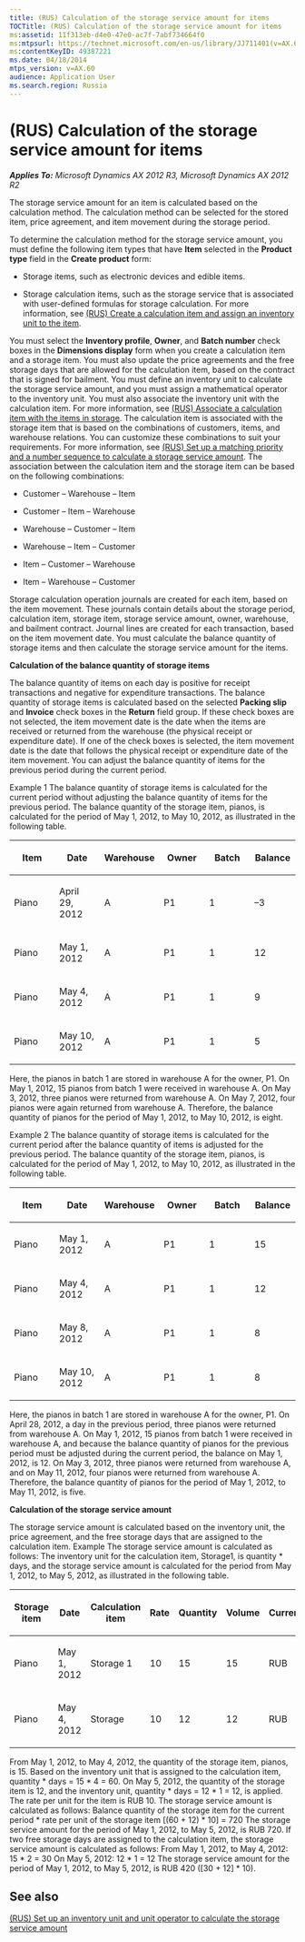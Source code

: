 ```yaml
---
title: (RUS) Calculation of the storage service amount for items
TOCTitle: (RUS) Calculation of the storage service amount for items
ms:assetid: 11f313eb-d4e0-47e0-ac7f-7abf734664f0
ms:mtpsurl: https://technet.microsoft.com/en-us/library/JJ711401(v=AX.60)
ms:contentKeyID: 49387221
ms.date: 04/18/2014
mtps_version: v=AX.60
audience: Application User
ms.search.region: Russia
---
```


# (RUS) Calculation of the storage service amount for items 


_**Applies To:** Microsoft Dynamics AX 2012 R3, Microsoft Dynamics AX 2012 R2_

The storage service amount for an item is calculated based on the calculation method. The calculation method can be selected for the stored item, price agreement, and item movement during the storage period.

To determine the calculation method for the storage service amount, you must define the following item types that have **Item** selected in the **Product type** field in the **Create product** form:

  - Storage items, such as electronic devices and edible items.

  - Storage calculation items, such as the storage service that is associated with user-defined formulas for storage calculation. For more information, see [(RUS) Create a calculation item and assign an inventory unit to the item](rus-create-a-calculation-item-and-assign-an-inventory-unit-to-the-item.md).

You must select the **Inventory profile**, **Owner**, and **Batch number** check boxes in the **Dimensions display** form when you create a calculation item and a storage item. You must also update the price agreements and the free storage days that are allowed for the calculation item, based on the contract that is signed for bailment. You must define an inventory unit to calculate the storage service amount, and you must assign a mathematical operator to the inventory unit. You must also associate the inventory unit with the calculation item. For more information, see [(RUS) Associate a calculation item with the items in storage](rus-associate-a-calculation-item-with-the-items-in-storage.md). The calculation item is associated with the storage item that is based on the combinations of customers, items, and warehouse relations. You can customize these combinations to suit your requirements. For more information, see [(RUS) Set up a matching priority and a number sequence to calculate a storage service amount](rus-set-up-a-matching-priority-and-a-number-sequence-to-calculate-a-storage-service-amount.md). The association between the calculation item and the storage item can be based on the following combinations:

  - Customer – Warehouse – Item

  - Customer – Item – Warehouse

  - Warehouse – Customer – Item

  - Warehouse – Item – Customer

  - Item – Customer – Warehouse

  - Item – Warehouse – Customer

Storage calculation operation journals are created for each item, based on the item movement. These journals contain details about the storage period, calculation item, storage item, storage service amount, owner, warehouse, and bailment contract. Journal lines are created for each transaction, based on the item movement date. You must calculate the balance quantity of storage items and then calculate the storage service amount for the items.

**Calculation of the balance quantity of storage items**

The balance quantity of items on each day is positive for receipt transactions and negative for expenditure transactions. The balance quantity of storage items is calculated based on the selected **Packing slip** and **Invoice** check boxes in the **Return** field group. If these check boxes are not selected, the item movement date is the date when the items are received or returned from the warehouse (the physical receipt or expenditure date). If one of the check boxes is selected, the item movement date is the date that follows the physical receipt or expenditure date of the item movement. You can adjust the balance quantity of items for the previous period during the current period.

Example 1 The balance quantity of storage items is calculated for the current period without adjusting the balance quantity of items for the previous period. The balance quantity of the storage item, pianos, is calculated for the period of May 1, 2012, to May 10, 2012, as illustrated in the following table.

<table style="width:100%;">
<colgroup>
<col style="width: 16%" />
<col style="width: 16%" />
<col style="width: 16%" />
<col style="width: 16%" />
<col style="width: 16%" />
<col style="width: 16%" />
</colgroup>
<thead>
<tr class="header">
<th><p>Item</p></th>
<th><p>Date</p></th>
<th><p>Warehouse</p></th>
<th><p>Owner</p></th>
<th><p>Batch</p></th>
<th><p>Balance</p></th>
</tr>
</thead>
<tbody>
<tr class="odd">
<td><p>Piano</p></td>
<td><p>April 29, 2012</p></td>
<td><p>A</p></td>
<td><p>P1</p></td>
<td><p>1</p></td>
<td><p>–3</p></td>
</tr>
<tr class="even">
<td><p>Piano</p></td>
<td><p>May 1, 2012</p></td>
<td><p>A</p></td>
<td><p>P1</p></td>
<td><p>1</p></td>
<td><p>12</p></td>
</tr>
<tr class="odd">
<td><p>Piano</p></td>
<td><p>May 4, 2012</p></td>
<td><p>A</p></td>
<td><p>P1</p></td>
<td><p>1</p></td>
<td><p>9</p></td>
</tr>
<tr class="even">
<td><p>Piano</p></td>
<td><p>May 10, 2012</p></td>
<td><p>A</p></td>
<td><p>P1</p></td>
<td><p>1</p></td>
<td><p>5</p></td>
</tr>
</tbody>
</table>


Here, the pianos in batch 1 are stored in warehouse A for the owner, P1. On May 1, 2012, 15 pianos from batch 1 were received in warehouse A. On May 3, 2012, three pianos were returned from warehouse A. On May 7, 2012, four pianos were again returned from warehouse A. Therefore, the balance quantity of pianos for the period of May 1, 2012, to May 10, 2012, is eight.

Example 2 The balance quantity of storage items is calculated for the current period after the balance quantity of items is adjusted for the previous period. The balance quantity of the storage item, pianos, is calculated for the period of May 1, 2012, to May 10, 2012, as illustrated in the following table.

<table style="width:100%;">
<colgroup>
<col style="width: 16%" />
<col style="width: 16%" />
<col style="width: 16%" />
<col style="width: 16%" />
<col style="width: 16%" />
<col style="width: 16%" />
</colgroup>
<thead>
<tr class="header">
<th><p>Item</p></th>
<th><p>Date</p></th>
<th><p>Warehouse</p></th>
<th><p>Owner</p></th>
<th><p>Batch</p></th>
<th><p>Balance</p></th>
</tr>
</thead>
<tbody>
<tr class="odd">
<td><p>Piano</p></td>
<td><p>May 1, 2012</p></td>
<td><p>A</p></td>
<td><p>P1</p></td>
<td><p>1</p></td>
<td><p>15</p></td>
</tr>
<tr class="even">
<td><p>Piano</p></td>
<td><p>May 4, 2012</p></td>
<td><p>A</p></td>
<td><p>P1</p></td>
<td><p>1</p></td>
<td><p>12</p></td>
</tr>
<tr class="odd">
<td><p>Piano</p></td>
<td><p>May 8, 2012</p></td>
<td><p>A</p></td>
<td><p>P1</p></td>
<td><p>1</p></td>
<td><p>8</p></td>
</tr>
<tr class="even">
<td><p>Piano</p></td>
<td><p>May 10, 2012</p></td>
<td><p>A</p></td>
<td><p>P1</p></td>
<td><p>1</p></td>
<td><p>8</p></td>
</tr>
</tbody>
</table>


Here, the pianos in batch 1 are stored in warehouse A for the owner, P1. On April 28, 2012, a day in the previous period, three pianos were returned from warehouse A. On May 1, 2012, 15 pianos from batch 1 were received in warehouse A, and because the balance quantity of pianos for the previous period must be adjusted during the current period, the balance on May 1, 2012, is 12. On May 3, 2012, three pianos were returned from warehouse A, and on May 11, 2012, four pianos were returned from warehouse A. Therefore, the balance quantity of pianos for the period of May 1, 2012, to May 11, 2012, is five.

**Calculation of the storage service amount**

The storage service amount is calculated based on the inventory unit, the price agreement, and the free storage days that are assigned to the calculation item. Example The storage service amount is calculated as follows: The inventory unit for the calculation item, Storage1, is quantity \* days, and the storage service amount is calculated for the period from May 1, 2012, to May 5, 2012, as illustrated in the following table.

<table style="width:100%;">
<colgroup>
<col style="width: 14%" />
<col style="width: 14%" />
<col style="width: 14%" />
<col style="width: 14%" />
<col style="width: 14%" />
<col style="width: 14%" />
<col style="width: 14%" />
</colgroup>
<thead>
<tr class="header">
<th><p>Storage item</p></th>
<th><p>Date</p></th>
<th><p>Calculation item</p></th>
<th><p>Rate</p></th>
<th><p>Quantity</p></th>
<th><p>Volume</p></th>
<th><p>Currency</p></th>
</tr>
</thead>
<tbody>
<tr class="odd">
<td><p>Piano</p></td>
<td><p>May 1, 2012</p></td>
<td><p>Storage 1</p></td>
<td><p>10</p></td>
<td><p>15</p></td>
<td><p>15</p></td>
<td><p>RUB</p></td>
</tr>
<tr class="even">
<td><p>Piano</p></td>
<td><p>May 4, 2012</p></td>
<td><p>Storage</p></td>
<td><p>10</p></td>
<td><p>12</p></td>
<td><p>12</p></td>
<td><p>RUB</p></td>
</tr>
</tbody>
</table>


From May 1, 2012, to May 4, 2012, the quantity of the storage item, pianos, is 15. Based on the inventory unit that is assigned to the calculation item, quantity \* days = 15 \* 4 = 60. On May 5, 2012, the quantity of the storage item is 12, and the inventory unit, quantity \* days = 12 \* 1 = 12, is applied. The rate per unit for the item is RUB 10. The storage service amount is calculated as follows: Balance quantity of the storage item for the current period \* rate per unit of the storage item \[(60 + 12) \* 10\] = 720 The storage service amount for the period of May 1, 2012, to May 5, 2012, is RUB 720. If two free storage days are assigned to the calculation item, the storage service amount is calculated as follows: From May 1, 2012, to May 4, 2012: 15 \* 2 = 30 On May 5, 2012: 12 \* 1 = 12 The storage service amount for the period of May 1, 2012, to May 5, 2012, is RUB 420 (\[30 + 12\] \* 10).

## See also

[(RUS) Set up an inventory unit and unit operator to calculate the storage service amount](rus-set-up-an-inventory-unit-and-unit-operator-to-calculate-the-storage-service-amount.md)

  


